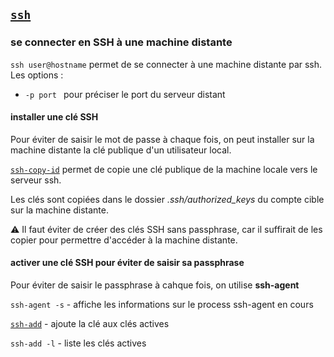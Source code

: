 ## [`ssh`](https://linux.die.net/man/1/ssh)

### se connecter en SSH à une machine distante

`ssh user@hostname` permet de se connecter à une machine distante par ssh. Les options :
- `-p port ` pour préciser le port du serveur distant

#### installer une clé SSH

Pour éviter de saisir le mot de passe à chaque fois, on peut installer sur la 
machine distante la clé publique d'un utilisateur local.

[`ssh-copy-id`](http://manpages.ubuntu.com/manpages/precise/man1/ssh-copy-id.1.html)
permet de copie une clé publique de la machine locale vers le serveur ssh.

Les clés sont copiées dans le dossier *.ssh/authorized_keys* du compte cible sur la 
machine distante.

:warning: Il faut éviter de créer des clés SSH sans passphrase, car il suffirait de les copier
pour permettre d'accéder à la machine distante.

#### activer une clé SSH pour éviter de saisir sa passphrase

Pour éviter de saisir le passphrase à cahque fois, on utilise **ssh-agent**

`ssh-agent -s` - affiche les informations sur le process ssh-agent en cours

[`ssh-add`](https://linux.die.net/man/1/ssh-add) - ajoute la clé aux clés actives

`ssh-add -l` - liste les clés actives
